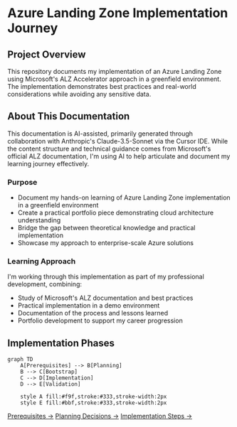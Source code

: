 # Azure Landing Zone Implementation Journey

## Project Overview
This repository documents my implementation of an Azure Landing Zone using Microsoft's ALZ Accelerator approach in a greenfield environment. The implementation demonstrates best practices and real-world considerations while avoiding any sensitive data.

## About This Documentation
This documentation is AI-assisted, primarily generated through collaboration with Anthropic's Claude-3.5-Sonnet via the Cursor IDE. While the content structure and technical guidance comes from Microsoft's official ALZ documentation, I'm using AI to help articulate and document my learning journey effectively.

### Purpose
- Document my hands-on learning of Azure Landing Zone implementation in a greenfield environment
- Create a practical portfolio piece demonstrating cloud architecture understanding
- Bridge the gap between theoretical knowledge and practical implementation
- Showcase my approach to enterprise-scale Azure solutions

### Learning Approach
I'm working through this implementation as part of my professional development, combining:
- Study of Microsoft's ALZ documentation and best practices
- Practical implementation in a demo environment
- Documentation of the process and lessons learned
- Portfolio development to support my career progression

## Implementation Phases

```mermaid
graph TD
    A[Prerequisites] --> B[Planning]
    B --> C[Bootstrap]
    C --> D[Implementation]
    D --> E[Validation]
    
    style A fill:#f9f,stroke:#333,stroke-width:2px
    style E fill:#bbf,stroke:#333,stroke-width:2px
```

[Prerequisites →](./prerequisites.md)
[Planning Decisions →](./planning.md)
[Implementation Steps →](./implementation/index.md) 